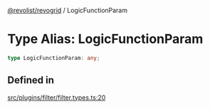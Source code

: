 [@revolist/revogrid](README.md) / LogicFunctionParam

# Type Alias: LogicFunctionParam

```ts
type LogicFunctionParam: any;
```

## Defined in

[src/plugins/filter/filter.types.ts:20](https://github.com/revolist/revogrid/blob/5e3002471d0c6a5af7f60949f39b6639df457ad1/src/plugins/filter/filter.types.ts#L20)
